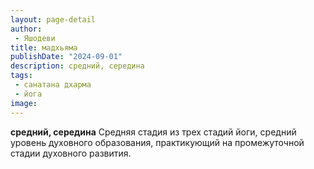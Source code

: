 ```yaml
---
layout: page-detail
author:
 - Яшодеви
title: мадхьяма
publishDate: "2024-09-01"
description: средний, середина
tags:
 - санатана дхарма
 - йога
image: 
---
```


__средний, середина__
Средняя стадия из трех стадий йоги, средний уровень духовного образования, практикующий на промежуточной стадии духовного развития.

